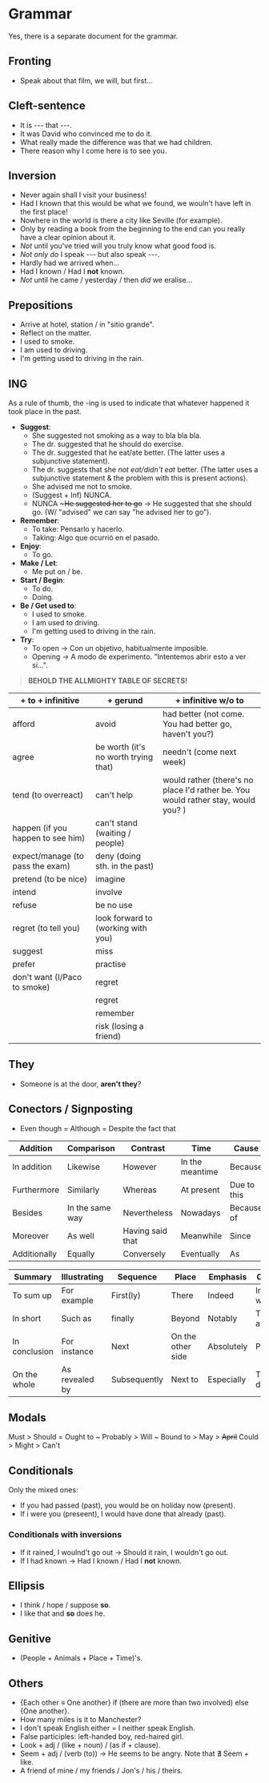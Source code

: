 # Grammar
Yes, there is a separate document for the grammar.

## Fronting
- Speak about that film, we will, but first...

## Cleft-sentence
- It is --- that ---.
- It was David who convinced me to do it.
- What really made the difference was that we had children.
- There reason why I come here is to see you.

## Inversion
- Never again shall I visit your business!
- Had I known that this would be what we found, we wouln't have left in the first place!
- Nowhere in the world is there a city like Seville (for example).
- Only by reading a book from the beginning to the end can you really have a clear opinion about it.
- *Not* until you've tried will you truly know what good food is.
- *Not only do* I speak --- but also speak ---. 
- Hardly had we arrived when...
- Had I known / Had I **not** known.
- *Not* until he came / yesterday / then *did* we eralise...

## Prepositions
- Arrive at hotel, station / in "sitio grande".
- Reflect on the matter.
- I used to smoke.
- I am used to driving.
- I'm getting used to driving in the rain.

## ING
As a rule of thumb, the -ing is used to indicate that whatever happened it took place in the past.

- **Suggest**:
    - She suggested not smoking as a way to bla bla bla.
    - The dr. suggested that he should do exercise.
    - The dr. suggested that he eat/ate better. (The latter uses a subjunctive statement).
    - The dr. suggests that she *not eat/didn't eat* better. (The latter uses a subjunctive statement & the problem with this is present actions).
    - She advised me not to smoke.
    - (Suggest + Inf) NUNCA.
    - NUNCA ~~~He suggested her to go~~ -> He suggested that she should go. (W/ "advised" we can say "he advised her to go").
- **Remember**:
    - To take: Pensarlo y hacerlo.
    - Taking: Algo que ocurrió en el pasado.
- **Enjoy**:
    - To go.
- **Make / Let**:
    - Me put on / be.
- **Start / Begin**:
    - To do.
    - Doing.
- **Be / Get used to**:
    - I used to smoke.
    - I am used to driving.
    - I'm getting used to driving in the rain.
- **Try**:
    - To open -> Con un objetivo, habitualmente imposible.
    - Opening -> A modo de experimento. "Intentemos abrir esto a ver si...".

> **BEHOLD THE ALLMIGHTY TABLE OF SECRETS!**

| + to + infinitive                     | + gerund                              | + infinitive w/o to                                                               |
|---------------------------------------|---------------------------------------|-----------------------------------------------------------------------------------|
| afford                                | avoid                                 | had better (not come. You had better go, haven't you?)                            |
| agree                                 | be worth (it's no worth trying that)  | needn't (come next week)                                                          |
| tend (to overreact)                   | can't help                            | would rather (there's no place I'd rather be. You would rather stay, would you? ) |
| happen (if you happen to see him)     | can't stand (waiting / people)        |                                                                                   |
| expect/manage (to pass the exam)      | deny (doing sth. in the past)         |                                                                                   |
| pretend (to be nice)                  | imagine                               |                                                                                   |
| intend                                | involve                               |                                                                                   |
| refuse                                | be no use                             |                                                                                   |
| regret (to tell you)                  | look forward to (working with you)    |                                                                                   |
| suggest                               | miss                                  |                                                                                   |
| prefer                                | practise                              |                                                                                   |
| don't want (I/Paco to smoke)          | regret                                |                                                                                   |
|                                       | regret                                |                                                                                   |
|                                       | remember                              |                                                                                   |
|                                       | risk (losing a friend)                |                                                                                   |



## They
- Someone is at the door, **aren't they**?

## Conectors / Signposting
- Even though = Although = Despite the fact that

| Addition | Comparison | Contrast | Time | Cause | Result |
|----------|------------|----------|------|--------|--------|
| In addition | Likewise | However | In the meantime | Because | Consequently |
| Furthermore | Similarly | Whereas | At present | Due to this | Hence |
| Besides | In the same way | Nevertheless | Nowadays | Because of | As a result |
| Moreover | As well | Having said that | Meanwhile | Since | Thus |
| Additionally | Equally | Conversely | Eventually | As | Therefore |

| Summary | Illustrating | Sequence | Place | Emphasis | Clarification |
|----------|------------|----------|------|--------|--------|
| To sum up | For example | First(ly) | There | Indeed | In other words |
| In short | Such as | finally | Beyond | Notably | To put it in another way |
| In conclusion | For instance | Next | On the other side | Absolutely | Paraphrasing |
| On the whole | As revealed by | Subsequently | Next to | Especially | To put it differently |


## Modals
Must > Should = Ought to ~ Probably > Will ~ Bound to > May > ~~April~~ Could > Might > Can't

## Conditionals
Only the mixed ones:
- If you had passed (past), you would be on holiday now (present).
- If i were you (preseent), I would have done that already (past).

### Conditionals with inversions
- If it rained, I woulnd't go out -> Should it rain, I wouldn't go out.
- If I had known -> Had I known / Had I **not** known.

## Ellipsis
- I think / hope / suppose **so**.
- I like that and **so** does he.

## Genitive
- (People + Animals + Place + Time)'s. 

## Others
- {Each other $\equiv$ One another} if (there are more than two involved) else {One another}.
- How many miles is it to Manchester?
- I don't speak English either = I neither speak English.
- False participles: left-handed boy, red-haired girl.
- Look + adj / (like + noun) / (as if + clause).
- Seem + adj / (verb (to)) -> He seems to be angry. Note that $\nexists$ Seem + like.
- A friend of mine / my friends / Jon's / his / theirs.